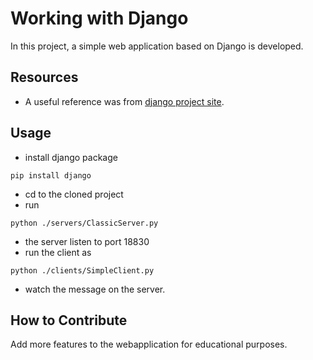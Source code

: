 # Working with Django

In this project, a simple web application based on Django is developed.


## Resources

* A useful reference was from [django project site](https://docs.djangoproject.com/en/3.0/intro/tutorial01/).


## Usage

* install django package
```
pip install django
```
* cd to the cloned project
* run
```
python ./servers/ClassicServer.py
```
* the server listen to port 18830
* run the client as
```
python ./clients/SimpleClient.py
```
* watch the message on the server.

## How to Contribute

Add more features to the webapplication for educational purposes.
